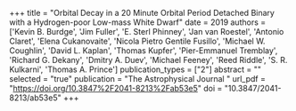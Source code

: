 +++
title = "Orbital Decay in a 20 Minute Orbital Period Detached Binary with a Hydrogen-poor Low-mass White Dwarf"
date = 2019
authors = ['Kevin B. Burdge', 'Jim Fuller', 'E. Sterl Phinney', 'Jan van Roestel', 'Antonio Claret', 'Elena Cukanovaite', 'Nicola Pietro Gentile Fusillo', 'Michael W. Coughlin', 'David L. Kaplan', 'Thomas Kupfer', 'Pier-Emmanuel Tremblay', 'Richard G. Dekany', 'Dmitry A. Duev', 'Michael Feeney', 'Reed Riddle', 'S. R. Kulkarni', 'Thomas A. Prince']
publication_types = ["2"]
abstract = ""
selected = "true"
publication = "The Astrophysical Journal "
url_pdf = "https://doi.org/10.3847%2F2041-8213%2Fab53e5"
doi = "10.3847/2041-8213/ab53e5"
+++

